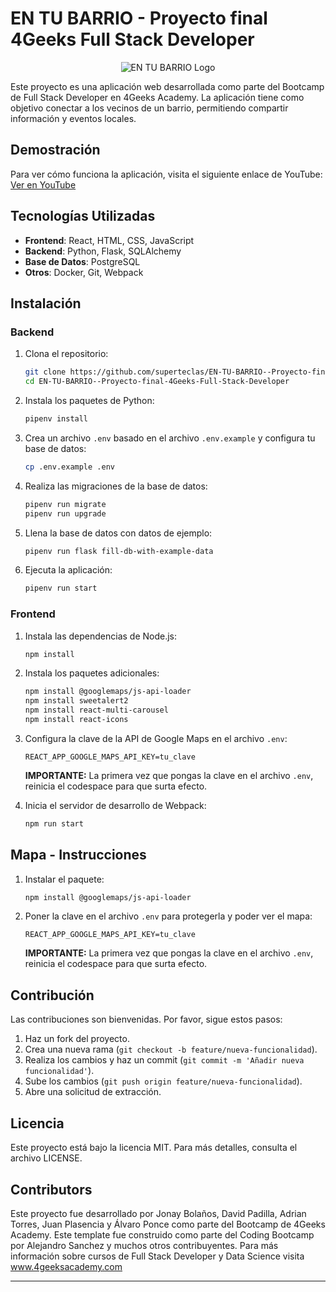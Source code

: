 
# EN TU BARRIO - Proyecto final 4Geeks Full Stack Developer

<p align="center">
<img src="https://github.com/superteclas/EN-TU-BARRIO--Proyecto-final-4Geeks-Full-Stack-Developer/assets/147168257/82c25603-8aab-4430-a25e-3c9e93daddaf" alt="EN TU BARRIO Logo">
</p>

Este proyecto es una aplicación web desarrollada como parte del Bootcamp de Full Stack Developer en 4Geeks Academy. La aplicación tiene como objetivo conectar a los vecinos de un barrio, permitiendo compartir información y eventos locales.

## Demostración

Para ver cómo funciona la aplicación, visita el siguiente enlace de YouTube:
[Ver en YouTube](https://www.youtube.com/watch?v=SrZRXFhTtzs)

## Tecnologías Utilizadas
- **Frontend**: React, HTML, CSS, JavaScript
- **Backend**: Python, Flask, SQLAlchemy
- **Base de Datos**: PostgreSQL
- **Otros**: Docker, Git, Webpack

## Instalación

### Backend
1. Clona el repositorio:
   ```bash
   git clone https://github.com/superteclas/EN-TU-BARRIO--Proyecto-final-4Geeks-Full-Stack-Developer.git
   cd EN-TU-BARRIO--Proyecto-final-4Geeks-Full-Stack-Developer
   ```

2. Instala los paquetes de Python:
   ```bash
   pipenv install
   ```

3. Crea un archivo `.env` basado en el archivo `.env.example` y configura tu base de datos:
   ```bash
   cp .env.example .env
   ```

4. Realiza las migraciones de la base de datos:
   ```bash
   pipenv run migrate
   pipenv run upgrade
   ```

5. Llena la base de datos con datos de ejemplo:
   ```bash
   pipenv run flask fill-db-with-example-data
   ```

6. Ejecuta la aplicación:
   ```bash
   pipenv run start
   ```

### Frontend
1. Instala las dependencias de Node.js:
   ```bash
   npm install
   ```

2. Instala los paquetes adicionales:
   ```bash
   npm install @googlemaps/js-api-loader
   npm install sweetalert2
   npm install react-multi-carousel
   npm install react-icons
   ```

3. Configura la clave de la API de Google Maps en el archivo `.env`:
   ```env
   REACT_APP_GOOGLE_MAPS_API_KEY=tu_clave
   ```

   **IMPORTANTE:** La primera vez que pongas la clave en el archivo `.env`, reinicia el codespace para que surta efecto.

4. Inicia el servidor de desarrollo de Webpack:
   ```bash
   npm run start
   ```

## Mapa - Instrucciones
1. Instalar el paquete:
   ```bash
   npm install @googlemaps/js-api-loader
   ```

2. Poner la clave en el archivo `.env` para protegerla y poder ver el mapa:
   ```env
   REACT_APP_GOOGLE_MAPS_API_KEY=tu_clave
   ```

   **IMPORTANTE:** La primera vez que pongas la clave en el archivo `.env`, reinicia el codespace para que surta efecto.


## Contribución
Las contribuciones son bienvenidas. Por favor, sigue estos pasos:
1. Haz un fork del proyecto.
2. Crea una nueva rama (`git checkout -b feature/nueva-funcionalidad`).
3. Realiza los cambios y haz un commit (`git commit -m 'Añadir nueva funcionalidad'`).
4. Sube los cambios (`git push origin feature/nueva-funcionalidad`).
5. Abre una solicitud de extracción.

## Licencia
Este proyecto está bajo la licencia MIT. Para más detalles, consulta el archivo LICENSE.

## Contributors

Este proyecto fue desarrollado por Jonay Bolaños, David Padilla, Adrian Torres, Juan Plasencia y Álvaro Ponce como parte del Bootcamp de 4Geeks Academy. Este template fue construido como parte del Coding Bootcamp por Alejandro Sanchez y muchos otros contribuyentes. Para más información sobre cursos de Full Stack Developer y Data Science visita www.4geeksacademy.com


---
